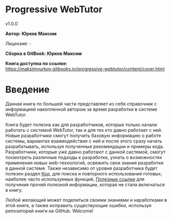 # Progressive WebTutor

v1.0.0 

**Автор: Юрков Максим**

_Лицензия:_ -

**Сборка в GitBook: Юрков Максим**

**Книга доступна по ссылке:** https://maksimyurkov.gitbooks.io/progressive-webtutor/content/cover.html

# Введение

Данная книга по большей части представляет из себя справочник с информацией накопленной автором за время разработки в системе WebTutor.

Книга будет полезна как для разработчиков, которые только начали работать с системой WebTutor, так и для тех кто давно работает с ней. Новые разработчики смогут получить базовую информацию о работе системы, вариантах взаимодействия с ней и после этого сразу начать разрабатывать, используя полученные рекомендации и примеры кода. Разработчики, которые уже давно работают с данной системой, смогут посмотреть различные подходы к разработке, узнать о возможностях применения новых web-технологий, освежить свои знания разработки в данной системе. Также независимо от уровня разработчика будет полезен раздел [Код](chapters/chapter4.md), для поиска и повторного использования готовых, наиболее часто используемых функций, [Полезные ссылки](chapters/chapter7.md) для получения прочей полезной информации, которая не стала включаться в книгу.

Любой желающий может поделиться своими знаниями и наработками в этой книге, а также исправить существующие ошибки, используя репозиторий книги на GitHub. Welcome!
